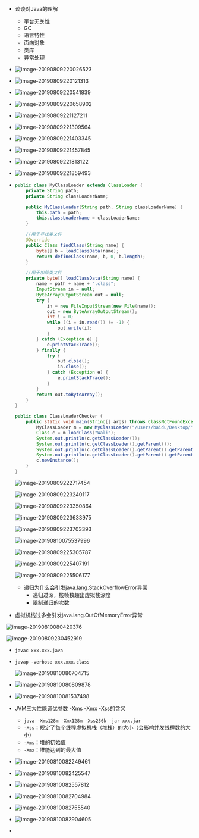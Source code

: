 * 谈谈对Java的理解

  * 平台无关性
  * GC
  * 语言特性
  * 面向对象
  * 类库
  * 异常处理

* ![image-20190809220026523](/Users/dingyuanjie/Documents/study/github/woodyprogram/img/image-20190809220026523.png)

* ![image-20190809220121313](/Users/dingyuanjie/Documents/study/github/woodyprogram/img/image-20190809220121313.png)

* ![image-20190809220541839](/Users/dingyuanjie/Documents/study/github/woodyprogram/img/image-20190809220541839.png)

* ![image-20190809220658902](/Users/dingyuanjie/Documents/study/github/woodyprogram/img/image-20190809220658902.png)

* ![image-20190809221127211](/Users/dingyuanjie/Documents/study/github/woodyprogram/img/image-20190809221127211.png)

* ![image-20190809221309564](/Users/dingyuanjie/Documents/study/github/woodyprogram/img/image-20190809221309564.png)

* ![image-20190809221403345](/Users/dingyuanjie/Documents/study/github/woodyprogram/img/image-20190809221403345.png)

* ![image-20190809221457845](/Users/dingyuanjie/Documents/study/github/woodyprogram/img/image-20190809221457845.png)

* ![image-20190809221813122](/Users/dingyuanjie/Documents/study/github/woodyprogram/img/image-20190809221813122.png)

* ![image-20190809221859493](/Users/dingyuanjie/Documents/study/github/woodyprogram/img/image-20190809221859493.png)

* ```java
  public class MyClassLoader extends ClassLoader {
      private String path;
      private String classLoaderName;
  
      public MyClassLoader(String path, String classLoaderName) {
          this.path = path;
          this.classLoaderName = classLoaderName;
      }
  
      //用于寻找类文件
      @Override
      public Class findClass(String name) {
          byte[] b = loadClassData(name);
          return defineClass(name, b, 0, b.length);
      }
  
      //用于加载类文件
      private byte[] loadClassData(String name) {
          name = path + name + ".class";
          InputStream in = null;
          ByteArrayOutputStream out = null;
          try {
              in = new FileInputStream(new File(name));
              out = new ByteArrayOutputStream();
              int i = 0;
              while ((i = in.read()) != -1) {
                  out.write(i);
              }
          } catch (Exception e) {
              e.printStackTrace();
          } finally {
              try {
                  out.close();
                  in.close();
              } catch (Exception e) {
                  e.printStackTrace();
              }
          }
          return out.toByteArray();
      }
  }
  ```

  ```java
  public class ClassLoaderChecker {
      public static void main(String[] args) throws ClassNotFoundException, IllegalAccessException, InstantiationException {
          MyClassLoader m = new MyClassLoader("/Users/baidu/Desktop/", "myClassLoader");
          Class c = m.loadClass("Wali");
          System.out.println(c.getClassLoader());
          System.out.println(c.getClassLoader().getParent());
          System.out.println(c.getClassLoader().getParent().getParent());
          System.out.println(c.getClassLoader().getParent().getParent().getParent());
          c.newInstance();
      }
  }
  ```

  ![image-20190809222717454](/Users/dingyuanjie/Documents/study/github/woodyprogram/img/image-20190809222717454.png)

  ![image-20190809223240117](/Users/dingyuanjie/Documents/study/github/woodyprogram/img/image-20190809223240117.png)

  ![image-20190809223350864](/Users/dingyuanjie/Documents/study/github/woodyprogram/img/image-20190809223350864.png)

  ![image-20190809223633975](/Users/dingyuanjie/Documents/study/github/woodyprogram/img/image-20190809223633975.png)

  ![image-20190809223703393](/Users/dingyuanjie/Documents/study/github/woodyprogram/img/image-20190809223703393.png)

  ![image-20190810075537996](/Users/dingyuanjie/Documents/study/github/woodyprogram/img/image-20190810075537996.png)

  ![image-20190809225305787](/Users/dingyuanjie/Documents/study/github/woodyprogram/img/image-20190809225305787.png)

  ![image-20190809225407191](/Users/dingyuanjie/Documents/study/github/woodyprogram/img/image-20190809225407191.png)

  ![image-20190809225506177](/Users/dingyuanjie/Documents/study/github/woodyprogram/img/image-20190809225506177.png)

  * 递归为什么会引发java.lang.StackOverflowError异常
    * 递归过深，栈帧数超出虚拟栈深度
    * 限制递归的次数
* 虚拟机栈过多会引发java.lang.OutOfMemoryError异常
  
![image-20190810080420376](/Users/dingyuanjie/Documents/study/github/woodyprogram/img/image-20190810080420376.png)
  
![image-20190809230452919](/Users/dingyuanjie/Documents/study/github/woodyprogram/img/image-20190809230452919.png)
  
  
  
* `javac xxx.xxx.java`

* `javap -verbose xxx.xxx.class`

  ![image-20190810080704715](/Users/dingyuanjie/Documents/study/github/woodyprogram/img/image-20190810080704715.png)

* ![image-20190810080809878](/Users/dingyuanjie/Documents/study/github/woodyprogram/img/image-20190810080809878.png)

* ![image-20190810081537498](/Users/dingyuanjie/Documents/study/github/woodyprogram/img/image-20190810081537498.png)

* JVM三大性能调优参数 -Xms -Xmx -Xss的含义

  * `java -Xms128m -Xmx128m -Xss256k -jar xxx.jar`
  * `-Xss`：规定了每个线程虚拟机栈（堆栈）的大小（会影响并发线程数的大小）
  * `-Xms`：堆的初始值
  * `-Xmx`：堆能达到的最大值

* ![image-20190810082249461](/Users/dingyuanjie/Documents/study/github/woodyprogram/img/image-20190810082249461.png)

* ![image-20190810082425547](/Users/dingyuanjie/Documents/study/github/woodyprogram/img/image-20190810082425547.png)

* ![image-20190810082557812](/Users/dingyuanjie/Documents/study/github/woodyprogram/img/image-20190810082557812.png)

* ![image-20190810082704984](/Users/dingyuanjie/Documents/study/github/woodyprogram/img/image-20190810082704984.png)

* ![image-20190810082755540](/Users/dingyuanjie/Documents/study/github/woodyprogram/img/image-20190810082755540.png)

* ![image-20190810082904605](/Users/dingyuanjie/Documents/study/github/woodyprogram/img/image-20190810082904605.png)

* 